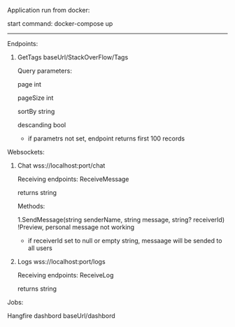 Application run from docker:

 start command: docker-compose up

__________________________________________________________________________________________________________________________

Endpoints:

1. GetTags baseUrl/StackOverFlow/Tags 

    Query parameters:

     page int

     pageSize int

     sortBy string

     descanding bool

   - if parametrs not set, endpoint returns first 100 records 

Websockets:

1. Chat wss://localhost:port/chat 

    Receiving endpoints: ReceiveMessage

     returns string

   Methods:

     1.SendMessage(string senderName, string message, string? receiverId) !Preview, personal message not working
     
     - if receiverId set to null or empty string, messaage will be sended to all users

2. Logs wss://localhost:port/logs

    Receiving endpoints: ReceiveLog

     returns string

Jobs:

Hangfire dashbord baseUrl/dashbord
 


